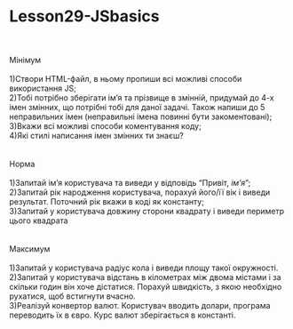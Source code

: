 # Lesson29-JSbasics
<br><br>
Мінімум
<br><br>
1)Створи HTML-файл, в ньому пропиши всі можливі способи використання JS; <br>
2)Тобі потрібно зберігати ім’я та прізвище в змінній, придумай до 4-х імен змінних, що потрібні тобі для даної задачі. Також напиши до 5 неправильних імен (неправильні імена повинні бути закоментовані); <br>
3)Вкажи всі можливі способи коментування коду; <br>
4)Які стилі написання імен змінних ти знаєш? <br>
<br><br>
Норма
<br><br>
1)Запитай ім’я користувача та виведи у відповідь “Привіт, *ім’я*”;<br>
2)Запитай рік народження користувача, порахуй його/її вік і виведи результат. Поточний рік вкажи в коді як константу;<br>
3)Запитай у користувача довжину сторони квадрату і виведи периметр цього квадрата<br>
<br><br>
Максимум
<br><br>
1)Запитай у користувача радіус кола і виведи площу такої окружності.<br>
2)Запитай у користувача відстань в кілометрах між двома містами і за скільки годин він хоче дістатися. Порахуй швидкість, з якою необхідно рухатися, щоб встигнути вчасно.<br>
3)Реалізуй конвертор валют. Користувач вводить долари, програма переводить їх в євро. Курс валют зберігається в константі.<br>

